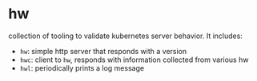 # hw

collection of tooling to validate kubernetes server behavior. It includes:

- `hw`: simple http server that responds with a version
- `hwc`: client to `hw`, responds with information collected from various hw
- `hwl`: periodically prints a log message
